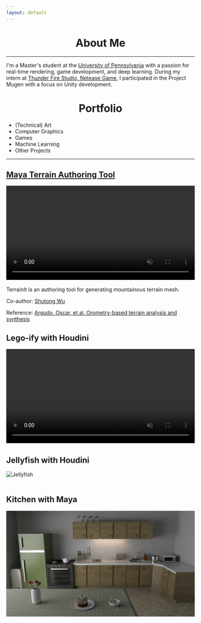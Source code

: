 ```yaml
---
layout: default
---
```


<h1 id="about-me" align="center"> About Me </h1><hr>

I'm a Master's student at the <a href="http://cg.cis.upenn.edu/">University of Pennsylvania</a> with a passion for real-time rendering, game development, and deep learning. During my intern at <a href="https://leihuo.163.com/en/">Thunder Fire Studio, Netease Game</a>, I participated in the Project Mugen with a focus on Unity development.

<h1 id="portfolio" align="center"> Portfolio </h1>

<div class="portfolio-list">
    <ul>
        <li id="projectBtn1" onclick="toggleProject(1)" class="highlighted">(Technical) Art</li>
        <li id="projectBtn2" onclick="toggleProject(2)">Computer Graphics</li>
        <li id="projectBtn3" onclick="toggleProject(3)">Games</li>
        <li id="projectBtn4" onclick="toggleProject(4)">Machine Learning</li>
        <li id="projectBtn5" onclick="toggleProject(5)">Other Projects</li>
    </ul>
</div>

<div id="project1" style="display: block;"><hr>

<h2><a href="./docs/projects/terrainit" target="_self">Maya Terrain Authoring Tool</a></h2>

<video src="https://user-images.githubusercontent.com/28486541/280823292-7fbc4cfc-17c3-4752-a98c-fced603037b4.mp4" data-canonical-src="
https://user-images.githubusercontent.com/28486541/280823292-7fbc4cfc-17c3-4752-a98c-fced603037b4.mp4" controls="controls" autoplay = "autoplay" muted="muted" loop="loop" class="d-block rounded-bottom-2 border-top width-fit" start="10" style="width:100%"></video>

<p>TerrainIt is an authoring tool for generating mountainous terrain mesh.</p>

<p>Co-author: <a href="https://github.com/ScriptWonder">Shutong Wu</a></p>

<p>Reference: <a href="https://dl.acm.org/doi/abs/10.1145/3355089.3356535">Argudo, Oscar, et al. Orometry-based terrain analysis and synthesis</a></p>

<h2> Lego-ify with Houdini </h2>
<!-- <img src="./assets/img/lego_duck.png" alt="lego-duck"/> -->
<video src="https://user-images.githubusercontent.com/28486541/277182818-c432c0e5-7fb5-4202-8e47-14e854db5954.mp4" data-canonical-src="https://user-images.githubusercontent.com/28486541/277182818-c432c0e5-7fb5-4202-8e47-14e854db5954.mp4"  autoplay = "autoplay" muted="muted" loop="loop" class="d-block rounded-bottom-2 border-top width-fit" style="width:100%"></video>

<h2>Jellyfish with Houdini</h2>

<!-- <center><img src="./assets/img/jelly.gif" alt="Jellyfish" width="250"/></center> -->

<img src="./assets/img/jelly.gif" alt="Jellyfish"/><br><br>

<h2>Kitchen with Maya</h2>

<!-- <center><img src="./assets/img/jelly.gif" alt="Jellyfish" width="250"/></center> -->

<img src="./assets/img/kitchen.jpg" alt="Kitchen"/><br><br>

</div>

<div id="project2" style="display: none;"><hr>

<h2><a href="https://github.com/IwakuraRein/Nagi">Cuda Path Tracer</a></h2>

<p>A toy path tracer developed in CUDA.</p>

<img src="./docs/projects/imgs/nagi.png" alt="Nagi screenshot" />

<p>Artist: <a href="https://blendswap.com/profile/35454">NewSee2l035</a></p>

<h2><a href="https://github.com/IwakuraRein/CIS-565-Final-VR-Raytracer">Vulkan Realtime Ray Tracer</a></h2>

<p>A <b>real-time</b> ray tracer based on Vulkan's ray tracing api and the ReSTIR algorithm. This is the final project for <a href="https://cis565-fall-2022.github.io/">CIS 565 - GPU Programming and Architecture</a>.</p>

<img src="./docs/projects/imgs/eidola.png" alt="Nagi screenshot" /><br><br>

<h2>CIS 565 Course Projects</h2>

<table style="width:95%">
    <tr>
        <th><a href="https://github.com/IwakuraRein/CIS-565-1-CUDA-Flocking" target="_blank">Boids Flocking Simulation with CUDA</a></th>
        <th><a href="https://github.com/IwakuraRein/CIS-565-5-Vulkan-Grass-Rendering" target="_blank">Grass Rendering with Vulkan</a></th>
    </tr>
    <tr>
        <th><a href="https://github.com/IwakuraRein/CIS-565-1-CUDA-Flocking"><img src="./docs/projects/imgs/2.1-50000.gif" alt="Boid Flocking"/></a></th>
        <th><a href="https://github.com/IwakuraRein/CIS-565-5-Vulkan-Grass-Rendering"><img src="./docs/projects/imgs/my_grass.gif" alt="Grass Rendering"/></a></th>
    </tr>
    <tr>
        <th><a href="https://github.com/IwakuraRein/CIS-565-4-CUDA-Denoiser" target="_blank">Denoising Path Tracing with CUDA</a></th>
        <th><a href="https://github.com/IwakuraRein/CIS-565-Final-VR-Raytracer" target="_blank">Real-time Ray Tracing with Vulkan</a></th>
    </tr>
    <tr>
        <th><video src="https://user-images.githubusercontent.com/28486541/196747599-32b3307a-4af8-43af-bf47-4a27321f0234.mp4" data-canonical-src="https://user-images.githubusercontent.com/28486541/196747599-32b3307a-4af8-43af-bf47-4a27321f0234.mp4" controls="controls" muted="muted" class="d-block rounded-bottom-2 border-top width-fit" style="max-width:90%;" autoplay="autoplay" draggable="false" loop="loop"></video></th>
        <th>
            <img src="./docs/projects/imgs/eidola.png" alt="Vulkan Real-time Ray Tracer" />
        </th>
    </tr>

</table>

<p>These are the course projects of <a href="https://cis565-fall-2022.github.io/">CIS 565 - GPU Programming and Architecture</a>. In this course I delved into GPU architecture, CUDA, and Vulkan. Its six non-trivial projects will further develop my C++ programming skills.</p>

<!-- <h2>CIS 566 Procedual Computer Graphics Projects</h2>

<table style="width:95%">
    <tr>
        <th><a href="https://thecger.com/CIS-566-hw01-fireball/" target="_blank">Procedual Fire Ball</a></th>
        <th>Houdini Jellyfish</th>
    </tr>
    <tr>
        <th><a href="https://thecger.com/CIS-566-hw01-fireball/"><img src="https://github.com/IwakuraRein/CIS-566-hw01-fireball/raw/master/result1.gif" alt="Fireball"/></a></th>
        <th><img src="./assets/img/jelly.gif" alt="Jellyfish"/></th>
    </tr>

</table> -->

<h2><a href="https://github.com/IwakuraRein/Naku">Vulkan Realtime Renderer</a></h2>

<p>Naku is a toy rasterization-based renderer developed in Vulkan and C++.</p>

<video src="https://user-images.githubusercontent.com/28486541/202858685-5ffbc4ae-d736-40f6-94bf-79cdf4304e90.mp4" data-canonical-src="https://user-images.githubusercontent.com/28486541/202858685-5ffbc4ae-d736-40f6-94bf-79cdf4304e90.mp4" controls="controls" muted="muted" class="d-block rounded-bottom-2 border-top width-fit" style="max-width:95%;" draggable="false" autoplay="autoplay" loop="loop"></video><br><br>

</div>

<div id="project3" style="display: none;"><hr>

<h2><a href="https://dw218192.itch.io/mingle">Mingle</a></h2>

<img src="./assets/img/mingle.png" width="90%"/>
<img src="./assets/img/mingle2.png" width="90%"/>

<p>A platform game demo developed with Unity in the CIGA Game Jam 2023 within 48 hours.</p>

<h2>Teleport</h2>

<img src="./docs/projects/imgs/teleport2.png" width="90%"/>

<p>A FPS demo allowing players to place portals and fire bullets through them.</p>

<h2>Hand Tracking Game</h2>

<!--<video src="https://user-images.githubusercontent.com/28486541/199054465-aa822684-c3df-43f9-91fd-1effa06766c5.mp4"></video>-->

<!--<img src="./docs/projects/imgs/dog_fight_screenshot1.png" alt="Dog Fight Screenshot"/>-->

<video src="https://user-images.githubusercontent.com/28486541/202858435-678eabce-0ccc-4f2e-b41d-faad4025cde4.mp4" data-canonical-src="https://user-images.githubusercontent.com/28486541/202858435-678eabce-0ccc-4f2e-b41d-faad4025cde4.mp4" controls="controls" muted="muted" class="d-block rounded-bottom-2 border-top width-fit" style="max-width:95%;" autoplay="autoplay" draggable="false" loop="loop"></video>

<p>Made a shoot’em up game in C++ and OpenGL. Also, we used YOLO v3 to train a object detection model. The goal of using YOLO was to allow player to control character by waving hands in front of a webcam. This is the project for the Undergraduate Innovation and Entrepreneurship Training Program.</p>

</div>

<div id="project4" style="display: none;"><hr>

<h2>Path Tracing Denoising</h2>

<img src="./docs/projects/imgs/PosterAbstract.jpg" alt="Denoising Result" />

<p>A multi-scale convolutional neural network enhanced with a separate encoder of G-buffers. It effectively denoises extremely noisy Monte-Carlo rendering and can achieve near real-time speeds.</p>

<p><b>Publications</b>:</p>

<ul>
    <li>
        <a href="https://dl.acm.org/doi/10.1145/3476124.3488631" target = "_blank"><b>Monte Carlo Denoising with a Sparse Auxiliary Feature Encoder</b></a>
        <br>
        SIGGRAPH Asia ’21 Posters
    </li>
    <li>
        <a href="https://link.springer.com/article/10.1007/s00371-021-02204-4" target = "_blank"><b>Denoising Monte Carlo renderings via a multi-scale featured dual-residual GAN</b></a>
        <br>
        The Visual Computer 2021
    </li>
</ul>

<h2><a href="./docs/projects/avatar_gen" target="_self">Generating Anime-style Avatars</a></h2>

<div style="text-align: center;">
<a href="javascript:void(0)" onclick="refreshAvater()" target="_self">
<img id="anime_avater" src = "/assets/img/avaters/Avater0.png" alt="Avater" width="240" />
</a>
</div>

<p>I created an anime-style face dataset and trained a <a href="https://github.com/IwakuraRein/FastGAN-pytorch">FastGan</a> model to generate the avater above. Click to see more.</p>

<h2>Custom PyTorch Operators</h2>

<img src="https://github.com/IwakuraRein/Image-Warp-PyTorch/raw/main/README/Image_warp.svg"/>

<img src="https://github.com/IwakuraRein/KernelFilter-PyTorch/raw/main/3x3_kernel_filter.svg"/>

<p>I used CUDA  to develop an <a href="https://github.com/IwakuraRein/Image-Warp-PyTorch">Image Warp</a> operator and a <a href="https://github.com/IwakuraRein/KernelFilter-PyTorch">Kernel Filter</a> operator for PyTorch, both of which support backpropagation.</p>

</div>

<div id="project5" style="display: none;"><hr>

<h2><a href="https://github.com/IwakuraRein/Discord-ChatBot">Discord Chatbot</a></h2>

<img src="https://github.com/IwakuraRein/Discord-ChatBot/raw/main/doc/chat.png"/>

<p>This is a Discord Chatbot I created using OpenAI's API. You can chat with it and ask it to generate an image.</p>

<h2><a href="https://github.com/IwakuraRein/Anki-Tango-master">Anki Tango Master</a></h2>

<div style="text-align: center;">
<img src="https://github.com/IwakuraRein/Anki-Tango-master/raw/master/README/%E6%88%AA%E5%9B%BE.png" width="320"/>
</div>

<p>To help me build Japanese vocabulary, I wrote this Python program that parses a Japanese dictionary and generate HTML word cards that can be imported into <a href="https://apps.ankiweb.net/">Anki.</a></p>

